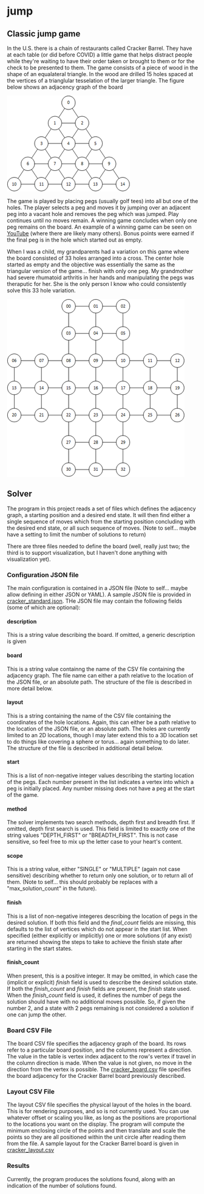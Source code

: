 # jump #
## Classic jump game ##
In the U.S. there is a chain of restaurants called Cracker Barrel.  They have at each table (or did before COVID) a little game that helps distract people while they're waiting to have their order taken or brought to them or for the check to be presented to them.  The game consists of a piece of wood in the shape of an equalateral triangle.  In the wood are drilled 15 holes spaced at the vertices of a trianglular tesselation of the larger triangle.  The figure below shows an adjacency graph of the board

![Jump Board Triange](images/jump_board_triangle.png)

The game is played by placing pegs (usually golf tees) into all but one of the holes.  The player selects a peg and moves it by jumping over an adjacent peg into a vacant hole and removes the peg which was jumped.  Play continues until no moves remain.  A winning game concludes when only one peg remains on the board. An example of a winning game can be seen on [YouTube](https://www.youtube.com/watch?v=v9uGQj1adsA) (where there are likely many others).  Bonus points were earned if the final peg is in the hole which started out as empty.

When I was a child, my grandparents had a variation on this game where the board consisted of 33 holes arranged into a cross.  The center hole started as empty and the objective was essentially the same as the triangular version of the game... finish with only one peg.  My grandmother had severe rhumatoid arthritis in her hands and manipulating the pegs was theraputic for her.  She is the only person I know who could consistently solve this 33 hole variation.

![Jump Board Cross](images/jump_board_cross.png)

## Solver ##
The program in this project reads a set of files which defines the adjacency graph, a starting position and a desired end state.  It will then find either a single sequence of moves which from the starting position concluding with the desired end state, or all such sequence of moves. (Note to self... maybe have a setting to limit the number of solutions to return)

There are three files needed to define the board (well, really just two; the third is to support visualization, but I haven't done anything with visualization yet).

### Configuration JSON file ###

The main configuration is contained in a JSON file (Note to self... maybe allow defining in either JSON or YAML).  A sample JSON file is provided in [cracker_standard.json](resources/cracker_standard.json).  THe JSON file may contain the following fields (some of which are optional):

#### description ####
This is a string value describing the board.  If omitted, a generic description is given

#### board ###
This is a string value containng the name of the CSV file containing the adjacency graph.  The file name can either a path relative to the location of the JSON file, or an absolute path.  The structure of the file is described in more detail below.

#### layout ####
This is a string containing the name of the CSV file containing the coordinates of the hole locations.  Again, this can either be a path relative to the location of the JSON file, or an absolute path.  The holes are currently limited to an 2D locations, though I may later extend this to a 3D location set to do things like covering a sphere or torus... again something to do later.  The structure of the file is described in additional detail below.

#### start ####
This is a list of non-negative integer values describing the starting location of the pegs.  Each number present in the list indicates a vertex into which a peg is initially placed.  Any number missing does not have a peg at the start of the game.

#### method ####
The solver implements two search methods, depth first and breadth first.  If omitted, depth first search is used.  This field is limited to exactly one of the string values "DEPTH_FIRST" or "BREADTH_FIRST".  This is not case sensitive, so feel free to mix up the letter case to your heart's content.

#### scope ####
This is a string value, either "SINGLE" or "MULTIPLE" (again not case sensitive) describing whether to return only one solution, or to return all of them.  (Note to self... this should probably be replaces with a "max_solution_count" in the future).

#### finish ####
This is a list of non-negative integeres describing the location of pegs in the desired solution.  If both this field and the *final_count* fields are missing, this defaults to the list of vertices which do not appear in the start list.  When specified (either explicitly or implicitly) one or more solutions (if any exist) are returned showing the steps to take to achieve the finish state after starting in the start states.

#### finish_count ####
When present, this is a positive integer.  It may be omitted, in which case the (implicit or explicit) *finish* field is used to describe the desired solution state. If both the *finish_count* and *finish* fields are present, the *finish* state used.  When the *finish_count* field is used, it defines the number of pegs the solution should have with no additional moves possible.  So, if given the number 2, and a state with 2 pegs remaining is not considered a solution if one can jump the other.

### Board CSV File ###
The board CSV file specifies the adjacency graph of the board.  Its rows refer to a particular board position, and the columns represent a direction.  The value in the table is vertex index adjacent to the row's vertex if travel in the column direction is made.  When the value is not given, no move in the direction from the vertex is possible.  The [cracker_board.csv](resources/cracker_board.csv) file specifies the board adjacency for the Cracker Barrel board previously described.

### Layout CSV File ###
The layout CSV file specifies the physical layout of the holes in the board.  This is for rendering purposes, and so is not currently used.  You can use whatever offset or scaling you like, as long as the positions are proportional to the locations you want on the display.  The program will compute the minimum enclosing circle of the points and then translate and scale the points so they are all positioned within the unit circle after reading them from the file.  A sample layout for the Cracker Barrel board is given in [cracker_layout.csv](resources/cracker_layout.csv)

### Results ###
Currently, the program produces the solutions found, along with an indication of the number of solutions found.